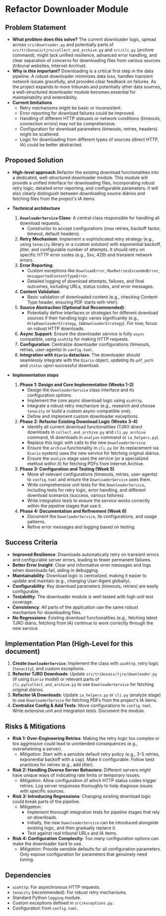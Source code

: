 # Refactor Downloader Module

## Problem Statement

- **What problem does this solve?**
  The current downloader logic, spread across `src/downloader.py` and potentially parts of `src/tribunais/tjro/collect_and_archive.py` and `src/cli.py` (archive command), might lack unified resilience, advanced error handling, and clear separation of concerns for downloading files from various sources (tribunal websites, Internet Archive).
- **Why is this important?**
  Downloading is a critical first step in the data pipeline. A robust downloader minimizes data loss, handles transient network issues gracefully, and provides clear feedback on failures. As the project expands to more tribunals and potentially other data sources, a well-structured downloader module becomes essential for maintainability and extensibility.
- **Current limitations**
  - Retry mechanisms might be basic or inconsistent.
  - Error reporting for download failures could be improved.
  - Handling of different HTTP statuses or network conditions (timeouts, connection errors) may not be comprehensive.
  - Configuration for download parameters (timeouts, retries, headers) might be scattered.
  - Logic for downloading from different types of sources (direct HTTP, IA) could be better abstracted.

## Proposed Solution

- **High-level approach**
  Refactor the existing download functionalities into a dedicated, well-structured downloader module. This module will provide a unified interface for downloading files, incorporating robust retry logic, detailed error reporting, and configurable parameters. It will also clearly distinguish between downloading source diários and fetching files from the project's IA items.
- **Technical architecture**
  1.  **`DownloaderService` Class**: A central class responsible for handling all download requests.
      - Constructor to accept configurations (max retries, backoff factor, timeout, default headers).
  2.  **Retry Mechanism**: Implement a sophisticated retry strategy (e.g., using `tenacity` library or a custom solution) with exponential backoff, jitter, and configurable number of attempts. It should retry on specific HTTP error codes (e.g., 5xx, 429) and transient network errors.
  3.  **Error Reporting**:
      - Custom exceptions like `DownloadError`, `MaxRetriesExceededError`, `UnsupportedContentTypeError`.
      - Detailed logging of download attempts, failures, and final outcomes, including URLs, status codes, and error messages.
  4.  **Content Validation**:
      - Basic validation of downloaded content (e.g., checking Content-Type header, ensuring PDF starts with `%PDF`).
  5.  **Source Abstraction (Optional but Recommended)**:
      - Potentially define interfaces or strategies for different download sources if their handling logic varies significantly (e.g., `HttpDownloaderStrategy`, `IADownloaderStrategy`). For now, focus on robust HTTP downloads.
  6.  **Async Support**: Ensure the downloader service is fully `async` compatible, using `aiohttp` for making HTTP requests.
  7.  **Configuration**: Centralize downloader configurations (timeouts, retries, user-agents) in `config.toml`.
  8.  **Integration with `Diario` dataclass**: The downloader should seamlessly integrate with the `Diario` object, updating its `pdf_path` and `status` upon successful download.

- **Implementation steps**
  1.  **Phase 1: Design and Core Implementation (Weeks 1-2)**
      - Design the `DownloaderService` class interface and its configuration options.
      - Implement the core async download logic using `aiohttp`.
      - Integrate a robust retry mechanism (e.g., research and choose `tenacity` or build a custom async-compatible one).
      - Define and implement custom downloader exceptions.
  2.  **Phase 2: Refactor Existing Download Logic (Weeks 3-4)**
      - Identify all current download functionalities (TJRO direct downloads in `collect_and_archive.py` and `cli.py archive` command, IA downloads in `analyze` command or `ia_helpers.py`).
      - Replace this logic with calls to the new `DownloaderService`.
      - Ensure the `archive` functionality in `cli.py` (or its replacement via `Diario` system) uses the new service for fetching original diários.
      - Ensure the `analyze` stage uses the service (or a specialized method within it) for fetching PDFs from Internet Archive.
  3.  **Phase 3: Configuration and Testing (Week 5)**
      - Move all relevant configurations (timeouts, retries, user-agents) to `config.toml` and ensure the `DownloaderService` uses them.
      - Write comprehensive unit tests for the `DownloaderService`, including tests for retry logic, error handling, and different download scenarios (success, various failures).
      - Write integration tests to ensure the service works correctly within the pipeline stages that use it.
  4.  **Phase 4: Documentation and Refinement (Week 6)**
      - Document the `DownloaderService`, its configurations, and usage patterns.
      - Refine error messages and logging based on testing.

## Success Criteria

- **Improved Resilience**: Downloads automatically retry on transient errors and configurable server errors, leading to fewer permanent failures.
- **Better Error Insight**: Clear and informative error messages and logs when downloads fail, aiding in debugging.
- **Maintainability**: Download logic is centralized, making it easier to update and maintain (e.g., changing User-Agent globally).
- **Configurability**: Key download parameters (timeouts, retries) are easily configurable.
- **Testability**: The downloader module is well-tested with high unit test coverage.
- **Consistency**: All parts of the application use the same robust mechanism for downloading files.
- **No Regressions**: Existing download functionalities (e.g., fetching latest TJRO diário, fetching from IA) continue to work correctly through the new service.

## Implementation Plan (High-Level for this document)

1.  **Create `DownloaderService`**: Implement the class with `aiohttp`, retry logic (`tenacity`), and custom exceptions.
2.  **Refactor TJRO Downloads**: Update `src/tribunais/tjro/downloader.py` (if using `Diario` model) or relevant parts of `cli.py`/`collect_and_archive.py` to use `DownloaderService` for fetching original diários.
3.  **Refactor IA Downloads**: Update `ia_helpers.py` or `cli.py` (analyze stage) to use `DownloaderService` for fetching PDFs from the project's IA items.
4.  **Centralize Config & Add Tests**: Move configurations to `config.toml`. Write extensive unit and integration tests. Document the module.

## Risks & Mitigations

- **Risk 1: Over-Engineering Retries**: Making the retry logic too complex or too aggressive could lead to unintended consequences (e.g., overwhelming a server).
  - _Mitigation_: Start with a sensible default retry policy (e.g., 3-5 retries, exponential backoff with a cap). Make it configurable. Follow best practices for retries (e.g., add jitter).
- **Risk 2: Handling Diverse Server Behaviors**: Different servers might have unique ways of indicating rate limits or temporary issues.
  - _Mitigation_: Allow configuration of which HTTP status codes trigger retries. Log server responses thoroughly to help diagnose issues with specific sources.
- **Risk 3: Introducing Regressions**: Changing existing download logic could break parts of the pipeline.
  - _Mitigation_:
    - Implement thorough integration tests for pipeline stages that rely on downloads.
    - Initially, the new `DownloaderService` can be introduced alongside existing logic, and then gradually replace it.
    - Test against real tribunal URLs and IA items.
- **Risk 4: Configuration Complexity**: Too many configuration options can make the downloader hard to use.
  - _Mitigation_: Provide sensible defaults for all configuration parameters. Only expose configuration for parameters that genuinely need tuning.

## Dependencies

- `aiohttp`: For asynchronous HTTP requests.
- `tenacity` (recommended): For robust retry mechanisms.
- Standard Python `logging` module.
- Custom exceptions defined in `src/exceptions.py`.
- Configuration from `config.toml`.
